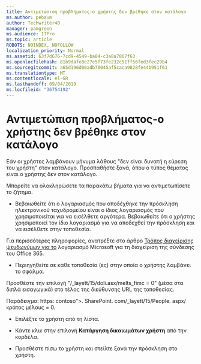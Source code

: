 ```yaml
---
title: Αντιμετώπιση προβλήματος-ο χρήστης δεν βρέθηκε στον κατάλογο
ms.author: pebaum
author: Techwriter40
manager: pamgreen
ms.audience: ITPro
ms.topic: article
ROBOTS: NOINDEX, NOFOLLOW
localization_priority: Normal
ms.assetid: 63f7d676-7cd9-4549-ba84-c3a8a7867f63
ms.openlocfilehash: 81b9dafe8e27e5f73fe232c51ff56fed3fec29b4
ms.sourcegitcommit: a65d196d00adb70045af5caca9828fe44b951f61
ms.translationtype: MT
ms.contentlocale: el-GR
ms.lasthandoff: 09/04/2019
ms.locfileid: "36754192"
---
```

# <a name="troubleshoot-issue---user-not-found-in-directory"></a>Αντιμετώπιση προβλήματος-ο χρήστης δεν βρέθηκε στον κατάλογο

Εάν οι χρήστες λαμβάνουν μήνυμα λάθους "δεν είναι δυνατή η εύρεση του χρήστη" στον κατάλογο. Προσπαθήστε ξανά, όπου ο τύπος θέματος είναι ο χρήστης δεν στον κατάλογο.

Μπορείτε να ολοκληρώσετε τα παρακάτω βήματα για να αντιμετωπίσετε το ζήτημα.

- Βεβαιωθείτε ότι ο λογαριασμός που αποδέχθηκε την πρόσκληση ηλεκτρονικού ταχυδρομείου είναι ο ίδιος λογαριασμός που χρησιμοποιείται για να εισέλθετε αργότερα. Βεβαιωθείτε ότι ο χρήστης χρησιμοποιεί τον ίδιο λογαριασμό για να αποδεχθεί την πρόσκληση και να εισέλθετε στην τοποθεσία. 

Για περισσότερες πληροφορίες, ανατρέξτε στο άρθρο [Τρόπος διαχείρισης ψευδωνύμων για το</a> λογαριασμό Microsoft για τη διαχείριση της σύνδεσης του Office 365](https://support.microsoft.com/help/12407/microsoft-account-how-to-manage-aliases). 

- Περιηγηθείτε σε κάθε τοποθεσία (ες) στην οποία ο χρήστης λαμβάνει το σφάλμα. 

Προσθέστε την επιλογή "/_layett/15/doli.asx/melts_fimc = 0" (μέσα στα διπλά εισαγωγικά) στο τέλος της διεύθυνσης URL της τοποθεσίας. 

Παράδειγμα: https: contoso">. SharePoint. com/_layett/15/People. aspx/κράτος μέλους = 0.

- Επιλέξτε το χρήστη από τη λίστα.

- Κάντε κλικ στην επιλογή **Κατάργηση δικαιωμάτων χρήστη** από την κορδέλα. 
-  Προσθέστε πίσω το χρήστη και στείλτε ξανά την πρόσκληση στο χρήστη.

